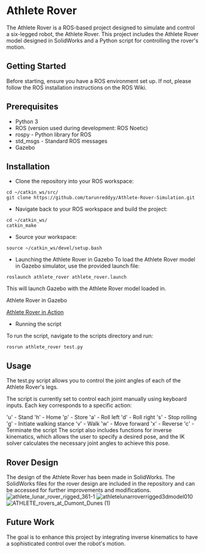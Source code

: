 # Athlete Rover 
The Athlete Rover is a ROS-based project designed to simulate and control a six-legged robot, the Athlete Rover. This project includes the Athlete Rover model designed in SolidWorks and a Python script for controlling the rover's motion.

## Getting Started
Before starting, ensure you have a ROS environment set up. If not, please follow the ROS installation instructions on the ROS Wiki.

## Prerequisites
- Python 3
- ROS (version used during development: ROS Noetic)
- rospy - Python library for ROS
- std_msgs - Standard ROS messages
- Gazebo

## Installation

- Clone the repository into your ROS workspace:
```
cd ~/catkin_ws/src/
git clone https://github.com/tarunreddyy/Athlete-Rover-Simulation.git
```

- Navigate back to your ROS workspace and build the project:
```
cd ~/catkin_ws/
catkin_make
```

- Source your workspace:
```
source ~/catkin_ws/devel/setup.bash
```

- Launching the Athlete Rover in Gazebo
To load the Athlete Rover model in Gazebo simulator, use the provided launch file:
```
roslaunch athlete_rover athlete_rover.launch
```
This will launch Gazebo with the Athlete Rover model loaded in.

Athlete Rover in Gazebo

[Athlete Rover in Action](https://youtu.be/uFLJR89Jcns "Athlete Rover in Action")

- Running the script

To run the script, navigate to the scripts directory and run:
```
rosrun athlete_rover test.py
```

## Usage

The test.py script allows you to control the joint angles of each of the Athlete Rover's legs.

The script is currently set to control each joint manually using keyboard inputs. Each key corresponds to a specific action:

'u' - Stand
'h' - Home
'p' - Store
'a' - Roll left
'd' - Roll right
's' - Stop rolling
'g' - Initiate walking stance
'v' - Walk
'w' - Move forward
'x' - Reverse
'c' - Terminate the script
The script also includes functions for inverse kinematics, which allows the user to specify a desired pose, and the IK solver calculates the necessary joint angles to achieve this pose.

## Rover Design
The design of the Athlete Rover has been made in SolidWorks. The SolidWorks files for the rover design are included in the repository and can be accessed for further improvements and modifications.
![athlete_lunar_rover_rigged_361-1](https://github.com/HarshShirsath/Robot-Modelling-Project-2-NASA-Athlete-Rover-/assets/113379668/c41f5548-2e2e-4301-aadd-0eafbb001adc)
![athletelunarroverrigged3dmodel010](https://github.com/HarshShirsath/Robot-Modelling-Project-2-NASA-Athlete-Rover-/assets/113379668/f11e94ca-48eb-48f6-825a-2ab7b7d61378)
![ATHLETE_rovers_at_Dumont_Dunes (1)](https://github.com/HarshShirsath/Robot-Modelling-Project-2-NASA-Athlete-Rover-/assets/113379668/e5886673-8429-4c00-b13d-b350a7cc5b4c)



## Future Work
The goal is to enhance this project by integrating inverse kinematics to have a sophisticated control over the robot's motion.
